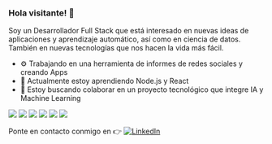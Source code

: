 ### Hola visitante! :wave:

Soy un Desarrollador Full Stack que está interesado en nuevas ideas de aplicaciones y aprendizaje automático, así como en ciencia de datos. También en nuevas tecnologías que nos hacen la vida más fácil.
- ⚙ Trabajando en una herramienta de informes de redes sociales y creando Apps
- 🧠 Actualmente estoy aprendiendo Node.js y React
- 🎇 Estoy buscando colaborar en un proyecto tecnológico que integre IA y Machine Learning

[comment]: <![](https://img.shields.io/badge/HTML5-E34F26?style=for-the-badge&logo=html5&logoColor=white)> 
[comment]: <![](https://img.shields.io/badge/CSS3-1572B6?style=for-the-badge&logo=css3&logoColor=white)> 

![](https://img.shields.io/badge/JavaScript-F7DF1E?style=for-the-badge&logo=javascript&logoColor=black)
![](https://img.shields.io/badge/Node.js-43853D?style=for-the-badge&logo=node.js&logoColor=white)
![](https://img.shields.io/badge/React-20232A?style=for-the-badge&logo=react&logoColor=61DAFB)
![](https://img.shields.io/badge/react_native-%2320232a.svg?style=for-the-badge&logo=react&logoColor=%2361DAFB)
![](https://img.shields.io/badge/MongoDB-%234ea94b.svg?style=for-the-badge&logo=mongodb&logoColor=white)
![](https://img.shields.io/badge/php-%23777BB4.svg?style=for-the-badge&logo=php&logoColor=white)




 Ponte en contacto conmigo en :point_right: [![LinkedIn](https://img.shields.io/badge/linkedin-%230077B5.svg?style=for-the-badge&logo=linkedin&logoColor=white)](https://www.linkedin.com/in/kepa-perez)




